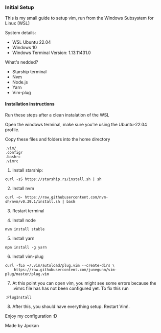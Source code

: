 ### Initial Setup

This is my small guide to setup vim, run from the Windows Subsystem for Linux (WSL)

System details:

- WSL Ubuntu 22.04
- Windows 10
- Windows Terminal Version: 1.13.11431.0

What's nedded?
- Starship terminal
- Nvm
- Node.js
- Yarn
- Vim-plug

#### Installation instructions

Run these steps after a clean instalation of the WSL

Open the windows terminal, make sure you're using the Ubuntu-22.04 profile.

Copy these files and folders into the home directory

```
.vim/
.config/
.bashrc
.vimrc
```

1. Install starship:

```
curl -sS https://starship.rs/install.sh | sh
```

2. Install nvm

```
curl -o- https://raw.githubusercontent.com/nvm-sh/nvm/v0.39.1/install.sh | bash
```

3. Restart terminal

4. Install node

```
nvm install stable
```

5. Install yarn

```
npm install -g yarn
```

6. Install vim-plug

```
curl -fLo ~/.vim/autoload/plug.vim --create-dirs \
    https://raw.githubusercontent.com/junegunn/vim-plug/master/plug.vim
```

7. At this point you can open vim, you might see some errors because the .vimrc file has has not been configured yet. To fix this run

```
:PlugInstall
```

8. After this, you should have everything setup. Restart Vim!.

Enjoy my configuration :D

Made by Jpokan


